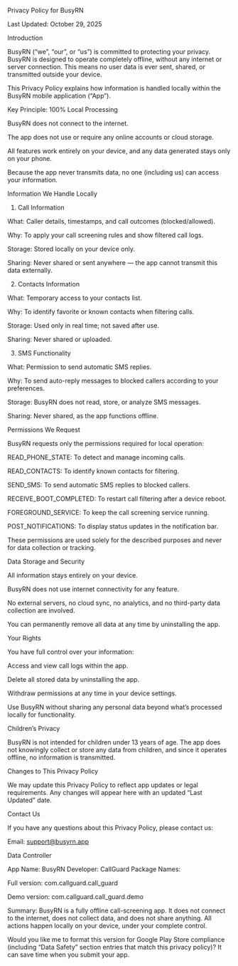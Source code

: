Privacy Policy for BusyRN

Last Updated: October 29, 2025

Introduction

BusyRN (“we”, “our”, or “us”) is committed to protecting your privacy. BusyRN is designed to operate completely offline, without any internet or server connection. This means no user data is ever sent, shared, or transmitted outside your device.

This Privacy Policy explains how information is handled locally within the BusyRN mobile application (“App”).

Key Principle: 100% Local Processing

BusyRN does not connect to the internet.

The app does not use or require any online accounts or cloud storage.

All features work entirely on your device, and any data generated stays only on your phone.

Because the app never transmits data, no one (including us) can access your information.

Information We Handle Locally
1. Call Information

What: Caller details, timestamps, and call outcomes (blocked/allowed).

Why: To apply your call screening rules and show filtered call logs.

Storage: Stored locally on your device only.

Sharing: Never shared or sent anywhere — the app cannot transmit this data externally.

2. Contacts Information

What: Temporary access to your contacts list.

Why: To identify favorite or known contacts when filtering calls.

Storage: Used only in real time; not saved after use.

Sharing: Never shared or uploaded.

3. SMS Functionality

What: Permission to send automatic SMS replies.

Why: To send auto-reply messages to blocked callers according to your preferences.

Storage: BusyRN does not read, store, or analyze SMS messages.

Sharing: Never shared, as the app functions offline.

Permissions We Request

BusyRN requests only the permissions required for local operation:

READ_PHONE_STATE: To detect and manage incoming calls.

READ_CONTACTS: To identify known contacts for filtering.

SEND_SMS: To send automatic SMS replies to blocked callers.

RECEIVE_BOOT_COMPLETED: To restart call filtering after a device reboot.

FOREGROUND_SERVICE: To keep the call screening service running.

POST_NOTIFICATIONS: To display status updates in the notification bar.

These permissions are used solely for the described purposes and never for data collection or tracking.

Data Storage and Security

All information stays entirely on your device.

BusyRN does not use internet connectivity for any feature.

No external servers, no cloud sync, no analytics, and no third-party data collection are involved.

You can permanently remove all data at any time by uninstalling the app.

Your Rights

You have full control over your information:

Access and view call logs within the app.

Delete all stored data by uninstalling the app.

Withdraw permissions at any time in your device settings.

Use BusyRN without sharing any personal data beyond what’s processed locally for functionality.

Children’s Privacy

BusyRN is not intended for children under 13 years of age. The app does not knowingly collect or store any data from children, and since it operates offline, no information is transmitted.

Changes to This Privacy Policy

We may update this Privacy Policy to reflect app updates or legal requirements. Any changes will appear here with an updated “Last Updated” date.

Contact Us

If you have any questions about this Privacy Policy, please contact us:

Email: support@busyrn.app

Data Controller

App Name: BusyRN
Developer: CallGuard
Package Names:

Full version: com.callguard.call_guard

Demo version: com.callguard.call_guard.demo

Summary:
BusyRN is a fully offline call-screening app. It does not connect to the internet, does not collect data, and does not share anything. All actions happen locally on your device, under your complete control.

Would you like me to format this version for Google Play Store compliance (including “Data Safety” section entries that match this privacy policy)? It can save time when you submit your app.
